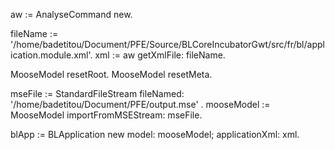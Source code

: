 aw := AnalyseCommand new.

fileName := '/home/badetitou/Document/PFE/Source/BLCoreIncubatorGwt/src/fr/bl/application.module.xml'.
xml := aw getXmlFile: fileName.

MooseModel resetRoot.
MooseModel resetMeta.

mseFile := StandardFileStream fileNamed:  '/home/badetitou/Document/PFE/output.mse' .
mooseModel := MooseModel importFromMSEStream: mseFile.

blApp := BLApplication new model: mooseModel; applicationXml: xml.